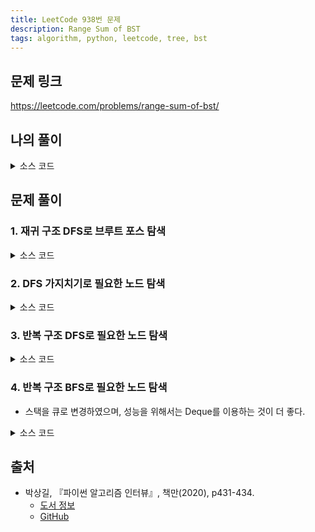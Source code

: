 ```yaml
---
title: LeetCode 938번 문제
description: Range Sum of BST
tags: algorithm, python, leetcode, tree, bst
---
```


## 문제 링크

https://leetcode.com/problems/range-sum-of-bst/

## 나의 풀이

<details>
<summary>소스 코드</summary>
<div markdown="1">

```python
from typing import Optional


class TreeNode:
    def __init__(self, val=0, left=None, right=None):
        self.val = val
        self.left = left
        self.right = right


class MySolution1:
    def rangeSumBST(self, root: Optional[TreeNode], low: int, high: int) -> int:
        def dfs(root):
            if not root:
                return
            
            # 범위 내에 있을 때에만 값 누적
            if low <= root.val <= high:
                self.sum_number += root.val
            
            # 자식 노드 탐색
            dfs(root.left)
            dfs(root.right)
        
        self.sum_number = 0
        dfs(root)
        return self.sum_number
```

</div>
</details>

## 문제 풀이

### 1. 재귀 구조 DFS로 브루트 포스 탐색

<details>
<summary>소스 코드</summary>
<div markdown="1">

```python
from typing import Optional


class TreeNode:
    def __init__(self, val=0, left=None, right=None):
        self.val = val
        self.left = left
        self.right = right


class Solution1:
    def rangeSumBST(self, root: Optional[TreeNode], low: int, high: int) -> int:
        if not root:
            return 0

        return (root.val if low <= root.val <= high else 0) + self.rangeSumBST(root.left, low, high) + self.rangeSumBST(root.right, low, high)
```

</div>
</details>

### 2. DFS 가지치기로 필요한 노드 탐색

<details>
<summary>소스 코드</summary>
<div markdown="1">

```python
from typing import Optional


class TreeNode:
    def __init__(self, val=0, left=None, right=None):
        self.val = val
        self.left = left
        self.right = right


class Solution2:
    def rangeSumBST(self, root: Optional[TreeNode], low: int, high: int) -> int:
        def dfs(node: TreeNode):
            if not node:
                return 0

            if node.val < low:
                return dfs(node.right)
            elif node.val > high:
                return dfs(node.left)
            return node.val + dfs(node.left) + dfs(node.right)

        return dfs(root)
```

</div>
</details>

### 3. 반복 구조 DFS로 필요한 노드 탐색

<details>
<summary>소스 코드</summary>
<div markdown="1">

```python
from typing import Optional


class TreeNode:
    def __init__(self, val=0, left=None, right=None):
        self.val = val
        self.left = left
        self.right = right


class Solution3:
    def rangeSumBST(self, root: Optional[TreeNode], low: int, high: int) -> int:
        stack, sum = [root], 0

        # 스택 이용 필요한 노드 DFS 반복
        while stack:
            node = stack.pop()
            if node:
                if node.val > low:
                    stack.append(node.left)
                if node.val < high:
                    stack.append(node.right)
                if low <= node.val <= high:
                    sum += node.val

        return sum
```

</div>
</details>

### 4. 반복 구조 BFS로 필요한 노드 탐색

- 스택을 큐로 변경하였으며, 성능을 위해서는 Deque를 이용하는 것이 더 좋다.

<details>
<summary>소스 코드</summary>
<div markdown="1">

```python
from typing import Optional


class TreeNode:
    def __init__(self, val=0, left=None, right=None):
        self.val = val
        self.left = left
        self.right = right


class Solution4:
    def rangeSumBST(self, root: Optional[TreeNode], low: int, high: int) -> int:
        queue, sum = [root], 0

        # 스택 이용 필요한 노드 DFS 반복
        while queue:
            node = queue.pop(0)
            if node:
                if node.val > low:
                    queue.append(node.left)
                if node.val < high:
                    queue.append(node.right)
                if low <= node.val <= high:
                    sum += node.val

        return sum
```

</div>
</details>

## 출처

- 박상길, 『파이썬 알고리즘 인터뷰』, 책만(2020), p431-434.
  - [도서 정보](https://www.onlybook.co.kr/entry/algorithm-interview)
  - [GitHub](https://github.com/onlybooks/algorithm-interview)
